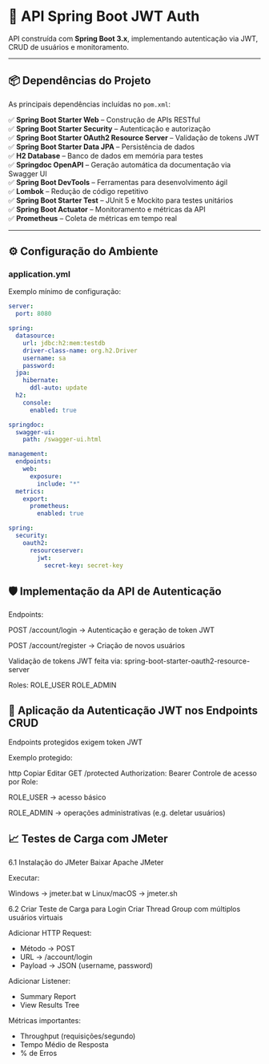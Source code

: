 # 🚀 API Spring Boot JWT Auth

API construída com **Spring Boot 3.x**, implementando autenticação via JWT, CRUD de usuários e monitoramento.

---

## 📦 Dependências do Projeto

As principais dependências incluídas no `pom.xml`:

✅ **Spring Boot Starter Web** – Construção de APIs RESTful  
✅ **Spring Boot Starter Security** – Autenticação e autorização  
✅ **Spring Boot Starter OAuth2 Resource Server** – Validação de tokens JWT  
✅ **Spring Boot Starter Data JPA** – Persistência de dados  
✅ **H2 Database** – Banco de dados em memória para testes  
✅ **Springdoc OpenAPI** – Geração automática da documentação via Swagger UI  
✅ **Spring Boot DevTools** – Ferramentas para desenvolvimento ágil  
✅ **Lombok** – Redução de código repetitivo  
✅ **Spring Boot Starter Test** – JUnit 5 e Mockito para testes unitários  
✅ **Spring Boot Actuator** – Monitoramento e métricas da API  
✅ **Prometheus** – Coleta de métricas em tempo real

---

## ⚙️ Configuração do Ambiente

### application.yml

Exemplo mínimo de configuração:

```yaml
server:
  port: 8080

spring:
  datasource:
    url: jdbc:h2:mem:testdb
    driver-class-name: org.h2.Driver
    username: sa
    password:
  jpa:
    hibernate:
      ddl-auto: update
  h2:
    console:
      enabled: true

springdoc:
  swagger-ui:
    path: /swagger-ui.html

management:
  endpoints:
    web:
      exposure:
        include: "*"
  metrics:
    export:
      prometheus:
        enabled: true

spring:
  security:
    oauth2:
      resourceserver:
        jwt:
          secret-key: secret-key 
```

## 🛡️ Implementação da API de Autenticação

Endpoints:

POST /account/login → Autenticação e geração de token JWT

POST /account/register → Criação de novos usuários

Validação de tokens JWT feita via:
spring-boot-starter-oauth2-resource-server

Roles:
ROLE_USER
ROLE_ADMIN

## 🔑 Aplicação da Autenticação JWT nos Endpoints CRUD
Endpoints protegidos exigem token JWT

Exemplo protegido:

http
Copiar
Editar
GET /protected
Authorization: Bearer <token>
Controle de acesso por Role:

ROLE_USER → acesso básico

ROLE_ADMIN → operações administrativas (e.g. deletar usuários)

## 📈 Testes de Carga com JMeter
6.1 Instalação do JMeter
Baixar Apache JMeter

Executar:

Windows → jmeter.bat
w
Linux/macOS → jmeter.sh

6.2 Criar Teste de Carga para Login
Criar Thread Group com múltiplos usuários virtuais

Adicionar HTTP Request:
- Método → POST
- URL → /account/login
- Payload → JSON (username, password)

Adicionar Listener:
- Summary Report
- View Results Tree

Métricas importantes:
- Throughput (requisições/segundo)
- Tempo Médio de Resposta
- % de Erros
